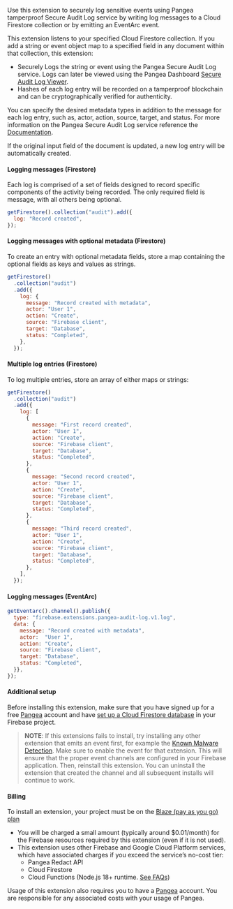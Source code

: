 Use this extension to securely log sensitive events using Pangea tamperproof Secure Audit Log service by writing log messages to a Cloud Firestore collection or by emitting an EventArc event.

This extension listens to your specified Cloud Firestore collection. If you add a string or event object map to a specified field in any document within that collection, this extension:

- Securely Logs the string or event using the Pangea Secure Audit Log service. Logs can later be viewed using the Pangea Dashboard [Secure Audit Log Viewer](https://console.pangea.cloud/service/audit/logs).
- Hashes of each log entry will be recorded on a tamperproof blockchain and can be cryptographically verified for authenticity.

You can specify the desired metadata types in addition to the message for each log entry, such as, actor, action, source, target, and status. For more information on the Pangea Secure Audit Log service reference the [Documentation](https://pangea.cloud/docs/audit/).

If the original input field of the document is updated, a new log entry will be automatically created.

#### Logging messages (Firestore)

Each log is comprised of a set of fields designed to record specific components of the activity being recorded. The only required field is message, with all others being optional.

```js
getFirestore().collection("audit").add({
  log: "Record created",
});
```

#### Logging messages with optional metadata (Firestore)

To create an entry with optional metadata fields, store a map containing the optional fields as keys and values as strings.

```js
getFirestore()
  .collection("audit")
  .add({
    log: {
      message: "Record created with metadata",
      actor: "User 1",
      action: "Create",
      source: "Firebase client",
      target: "Database",
      status: "Completed",
    },
  });
```

#### Multiple log entries (Firestore)

To log multiple entries, store an array of either maps or strings:

```js
getFirestore()
  .collection("audit")
  .add({
    log: [
      {
        message: "First record created",
        actor: "User 1",
        action: "Create",
        source: "Firebase client",
        target: "Database",
        status: "Completed",
      },
      {
        message: "Second record created",
        actor: "User 1",
        action: "Create",
        source: "Firebase client",
        target: "Database",
        status: "Completed",
      },
      {
        message: "Third record created",
        actor: "User 1",
        action: "Create",
        source: "Firebase client",
        target: "Database",
        status: "Completed",
      },
    ],
  });
```

#### Logging messages (EventArc)

```js
getEventarc().channel().publish({
  type: "firebase.extensions.pangea-audit-log.v1.log",
  data: {
    message: "Record created with metadata",
    actor:  "User 1",
    action: "Create",
    source: "Firebase client",
    target: "Database",
    status: "Completed",
  }},
});
```

#### Additional setup

Before installing this extension, make sure that you have signed up for a free [Pangea](https://pangea.cloud/signup?utm_medium=google-marketplace&utm_source=marketplace&utm_campaign=firebase-extension-audit) account and have [set up a Cloud Firestore database](https://firebase.google.com/docs/firestore/quickstart) in your Firebase project.

> **NOTE**: If this extensions fails to install, try installing any other extension that emits an event first, for example the [Known Malware Detection](https://console.firebase.google.com/project/_/extensions/install?ref=pangea/storage-file-intel). Make sure to enable the event for that extension. This will ensure that the proper event channels are configured in your Firebase application. Then, reinstall this extension. You can uninstall the extension that created the channel and all subsequent installs will continue to work.

#### Billing

To install an extension, your project must be on the [Blaze (pay as you go) plan](https://firebase.google.com/pricing)

- You will be charged a small amount (typically around $0.01/month) for the Firebase resources required by this extension (even if it is not used).
- This extension uses other Firebase and Google Cloud Platform services, which have associated charges if you exceed the service’s no-cost tier:
  - Pangea Redact API
  - Cloud Firestore
  - Cloud Functions (Node.js 18+ runtime. [See FAQs](https://firebase.google.com/support/faq#extensions-pricing))

Usage of this extension also requires you to have a [Pangea](https://pangea.cloud/signup?utm_medium=google-marketplace&utm_source=marketplace&utm_campaign=firebase-extension-audit) account. You are responsible for any associated costs with your usage of Pangea.
